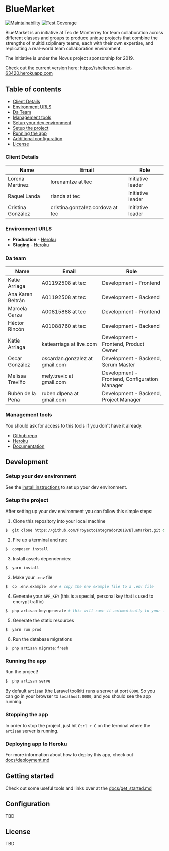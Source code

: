 # BlueMarket

[![Maintainability](https://api.codeclimate.com/v1/badges/4891d04dc51996992762/maintainability)](https://codeclimate.com/github/ProyectoIntegrador2018/BlueMarket/maintainability) [![Test Coverage](https://api.codeclimate.com/v1/badges/4891d04dc51996992762/test_coverage)](https://codeclimate.com/github/ProyectoIntegrador2018/BlueMarket/test_coverage)

BlueMarket is an initiative at Tec de Monterrey for team collaboration across different classes and groups to produce unique projects that combine the strengths of multidisciplinary teams, each with their own expertise, and replicating a real-world team collaboration environment.

The initiative is under the Novus project sponsorship for 2019.

Check out the current version here: https://sheltered-hamlet-63420.herokuapp.com



## Table of contents

* [Client Details](#client-details)
* [Environment URLS](#environment-urls)
* [Da Team](#da-team)
* [Management tools](#management-tools)
* [Setup your dev environment](#setup-dev-environment)
* [Setup the project](#setup-the-project)
* [Running the app](#running-the-app)
* [Additional configuration](#configuration)
* [License](#license)


### Client Details

| Name               | Email             | Role |
| ------------------ | ----------------- | ---- |
| Lorena Martínez | lorenamtze at tec | Initiative leader  |
| Raquel Landa | rlanda at tec | Initiative leader  |
| Cristina González | cristina.gonzalez.cordova at tec | Initiative leader  |


### Environment URLS

* **Production** - [Heroku](https://serene-chamber-61554.herokuapp.com/)
* **Staging** - [Heroku](https://sheltered-hamlet-63420.herokuapp.com)


### Da team

| Name           | Email             | Role        |
| -------------- | ----------------- | ----------- |
| Katie Arriaga | A01192508 at tec | Development - Frontend |
| Ana Karen Beltr&aacute;n | A01192508 at tec | Development - Backend |
| Marcela Garza | A00815888 at tec | Development - Frontend |
| H&eacute;ctor Rinc&oacute;n | A01088760 at tec | Development - Backend |
| Katie Arriaga | katiearriaga at live.com | Development - Frontend, Product Owner |
| Oscar Gonz&aacute;lez | oscardan.gonzalez at gmail.com | Development - Backend, Scrum Master |
| Melissa Trevi&ntilde;o | mely.trevic at gmail.com | Development - Frontend, Configuration Manager |
| Rub&eacute;n de la Pe&ntilde;a | ruben.dlpena at gmail.com | Development - Backend, Project Manager |

### Management tools

You should ask for access to this tools if you don't have it already:

* [Github repo](https://github.com/hecerinc/BlueMarket)
* [Heroku](https://sheltered-hamlet-63420.herokuapp.com)
* [Documentation](https://drive.google.com/drive/folders/1SHiWZ7gc5goa6OwubEEn4jsSo00Yploz?usp=sharing)


## Development


### Setup your dev environment

See the [install instructions](install_instructions.md) to set up your dev environment.

### Setup the project


After setting up your dev environment you can follow this simple steps:

1. Clone this repository into your local machine

```bash
$  git clone https://github.com/ProyectoIntegrador2018/BlueMarket.git && cd BlueMarket
```

2. Fire up a terminal and run:

```bash
$  composer install
```

3. Install assets dependencies:

```bash
$  yarn install
```

3. Make your `.env` file

```bash
$  cp .env.example .env # copy the env example file to a .env file
```

4. Generate your `APP_KEY` (this is a special, personal key that is used to encrypt traffic)

```bash
$  php artisan key:generate # this will save it automatically to your .env file
```

5. Generate the static resources

```bash
$  yarn run prod
```

6. Run the database migrations

```
$  php artisan migrate:fresh
```


### Running the app

Run the project!

```bash
$  php artisan serve
```

By default `artisan` (the Laravel toolkit) runs a server at port `8000`. So you can go in your browser to `localhost:8000`, and you should see the app running.


### Stopping the app

In order to stop the project, just hit `Ctrl + C` on the terminal where the `artisan` server is running.


### Deploying app to Heroku

For more information about how to deploy this app, check out [docs/deployment.md](docs/deployment.md)


## Getting started

Check out some useful tools and links over at the [docs/get_started.md](docs/get_started.md)


## Configuration

TBD

## License

TBD
